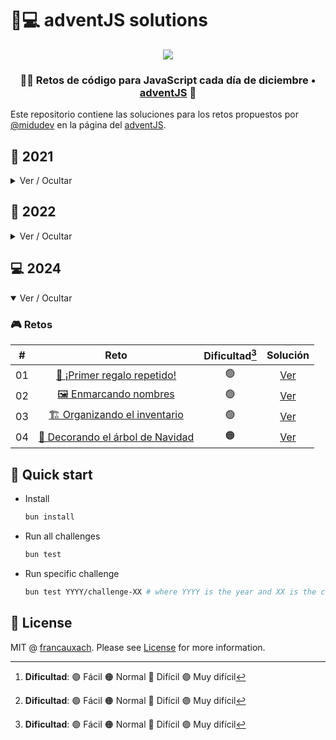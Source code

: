 # 🎅💻️ adventJS solutions

<p align="center"> 
  <img src=https://i.imgur.com/mOUN7uE.png/>
</p>

<h3 align="center">🧑‍🚀 Retos de código para JavaScript cada día de diciembre • <a href="https://adventjs.dev">adventJS</a> 🚀</h3>

Este repositorio contiene las soluciones para los retos propuestos por [@midudev](https://midu.dev/) en la página del [adventJS](https://adventjs.dev/).

## 🦠 2021

<details hide>

<summary>Ver / Ocultar</summary>

### 🎮️ Retos

|   #   |                                          Reto                                          | Dificultad[^1] |               Solución               |
| :---: | :------------------------------------------------------------------------------------: | :------------: | :----------------------------------: |
|  01   |                    [Contando ovejas para dormir](2021/challenge-01)                    |       🟢        | [Ver](2021/challenge-01/solution.js) |
|  02   |               [¡Ayuda al elfo a listar los regalos!](2021/challenge-02)                |       🟢        | [Ver](2021/challenge-02/solution.js) |
|  03   |               [El Grinch quiere fastidiar la Navidad](2021/challenge-03)               |       🟠        | [Ver](2021/challenge-03/solution.js) |
|  04   |               [¡Es hora de poner la navidad en casa!](2021/challenge-04)               |       🟠        | [Ver](2021/challenge-04/solution.js) |
|  05   |                [Contando los días para los regalos](2021/challenge-05)                 |       🟢        | [Ver](2021/challenge-05/solution.js) |
|  06   |                  [Rematando los exámenes finales](2021/challenge-06)                   |       🟠        | [Ver](2021/challenge-06/solution.js) |
|  07   |                     [Buscando en el almacén...](2021/challenge-07)                     |       🟠        | [Ver](2021/challenge-07/solution.js) |
|  08   |                  [La locura de las criptomonedas](2021/challenge-08)                   |       🟠        | [Ver](2021/challenge-08/solution.js) |
|  09   |                  [Agrupando cosas automáticamente](2021/challenge-09)                  |       🔴        | [Ver](2021/challenge-09/solution.js) |
|  10   |                       [La máquina del cambio](2021/challenge-10)                       |       🔴        | [Ver](2021/challenge-10/solution.js) |
|  11   |           [¿Vale la pena la tarjeta fidelidad del cine?](2021/challenge-11)            |       🟠        | [Ver](2021/challenge-11/solution.js) |
|  12   |              [La ruta perfecta para dejar los regalos](2021/challenge-12)              |       🔴        | [Ver](2021/challenge-12/solution.js) |
|  13   |                  [Envuelve regalos con asteriscos](2021/challenge-13)                  |       🟢        | [Ver](2021/challenge-13/solution.js) |
|  14   |                     [En busca del reno perdido](2021/challenge-14)                     |       🟠        | [Ver](2021/challenge-14/solution.js) |
|  15   |                         [El salto perfecto](2021/challenge-15)                         |       🟠        | [Ver](2021/challenge-15/solution.js) |
|  16   |                    [Descifrando los números...](2021/challenge-16)                     |       🟢        | [Ver](2021/challenge-16/solution.js) |
|  17   |            [La locura de enviar paquetes en esta época](2021/challenge-17)             |       🔴        | [Ver](2021/challenge-17/solution.js) |
|  18   |                [El sistema operativo de Santa Claus](2021/challenge-18)                |       🟢        | [Ver](2021/challenge-18/solution.js) |
|  19   |                [¿Qué deberíamos aprender en Platzi?](2021/challenge-19)                |       🟠        | [Ver](2021/challenge-19/solution.js) |
|  20   |                  [¿Una carta de pangramas? ¡QUÉ!](2021/challenge-20)                   |       🟢        | [Ver](2021/challenge-20/solution.js) |
|  21   |                      [La ruta con los regalos](2021/challenge-21)                      |       🔴        | [Ver](2021/challenge-21/solution.js) |
|  22   |                [¿Cuántos adornos necesita el árbol?](2021/challenge-22)                |       🟠        | [Ver](2021/challenge-22/solution.js) |
|  23   | [¿Puedes reconfigurar las fábricas para no parar de crear regalos?](2021/challenge-23) |       🟣        | [Ver](2021/challenge-23/solution.js) |
|  24   |                   [Comparando árboles de Navidad](2021/challenge-24)                   |       🟠        | [Ver](2021/challenge-24/solution.js) |
|  25   |            [El último juego y hasta el año que viene 👋](2021/challenge-25)             |       🟠        | [Ver](2021/challenge-25/solution.js) |

</details>

## 🤖 2022

<details close>

<summary>Ver / Ocultar</summary>

### 🎮️ Retos

|   #   |                                  Reto                                  | Dificultad[^1] |               Solución               |
| :---: | :--------------------------------------------------------------------: | :------------: | :----------------------------------: |
|  01   |    [¡Automatizando envolver regalos de navidad!](2022/challenge-01)    |       🟢        | [Ver](2022/challenge-01/solution.js) |
|  02   |          [Nadie quiere hacer horas extra](2022/challenge-02)           |       🟢        | [Ver](2022/challenge-02/solution.js) |
|  03   | [¿Cuántas cajas de regalos puede llevar Papá Noel?](2022/challenge-03) |       🟢        | [Ver](2022/challenge-03/solution.js) |
|  04   |      [Una caja dentro de otra caja y otra...](2022/challenge-04)       |       🟠        | [Ver](2022/challenge-04/solution.js) |
|  05   |            [Optimizando viajes de Santa](2022/challenge-05)            |       🔴        | [Ver](2022/challenge-05/solution.js) |
|  06   |             [Creando adornos navideños](2022/challenge-06)             |       🟠        | [Ver](2022/challenge-06/solution.js) |
|  07   |          [Haciendo inventario de regalos](2022/challenge-07)           |       🟢        | [Ver](2022/challenge-07/solution.js) |
|  08   |             [¡Necesitamos un mecánico!](2022/challenge-08)             |       🟠        | [Ver](2022/challenge-08/solution.js) |
|  09   |            [Las locas luces de Navidad](2022/challenge-09)             |       🟢        | [Ver](2022/challenge-09/solution.js) |
|  10   |         [El salto del trineo de Papá Noel](2022/challenge-10)          |       🟠        | [Ver](2022/challenge-10/solution.js) |
|  11   |             [Papá Noel es Scrum Master](2022/challenge-11)             |       🔴        | [Ver](2022/challenge-11/solution.js) |
|  12   |            [Trineos eléctricos, ¡guau!](2022/challenge-12)             |       🟠        | [Ver](2022/challenge-12/solution.js) |
|  13   |        [Backup de los archivos de Papá Noel](2022/challenge-13)        |       🟢        | [Ver](2022/challenge-13/solution.js) |
|  14   |                  [El mejor camino](2022/challenge-14)                  |       🟢        | [Ver](2022/challenge-14/solution.js) |
|  15   |           [Decorando el árbol de Navidad](2022/challenge-15)           |       🟠        | [Ver](2025/challenge-15/solution.js) |
|  16   |        [Arreglando las cartas de Papá Noel](2022/challenge-16)         |       🔴        | [Ver](2022/challenge-16/solution.js) |
|  17   |           [Llevando los regalos en sacos](2022/challenge-17)           |       🟠        | [Ver](2022/challenge-17/solution.js) |
|  18   |             [¡Nos quedamos sin tinta!](2022/challenge-18)              |       🟢        | [Ver](2022/challenge-18/solution.js) |
|  19   |               [Ordenando los regalos](2022/challenge-19)               |       🟢        | [Ver](2022/challenge-19/solution.js) |
|  20   |               [Más viajes retadores](2022/challenge-20)                |       🔴        | [Ver](2022/challenge-20/solution.js) |
|  21   |            [Creando la tabla de regalos](2022/challenge-21)            |       🟠        | [Ver](2022/challenge-21/solution.js) |
|  22   |            [La iluminación en sintonía](2022/challenge-22)             |       🟢        | [Ver](2022/challenge-22/solution.js) |
|  23   |              [Compilador de Papá Noel](2022/challenge-23)              |       🔴        | [Ver](2022/challenge-23/solution.js) |
|  24   |           [El último reto es un laberito](2022/challenge-24)           |       🔴        | [Ver](2022/challenge-24/solution.js) |

</details>

## 💻 2024

<details open>

<summary>Ver / Ocultar</summary>

### 🎮️ Retos

|   #   |                         Reto                         | Dificultad[^1] |               Solución               |
| :---: | :--------------------------------------------------: | :------------: | :----------------------------------: |
|  01   |   [🎁 ¡Primer regalo repetido!](2024/challenge-01)    |       🟢        | [Ver](2024/challenge-01/solution.js) |
|  02   |      [🖼️ Enmarcando nombres](2024/challenge-02)      |       🟢        | [Ver](2024/challenge-02/solution.js) |
|  03   |  [🏗️ Organizando el inventario](2024/challenge-03)   |       🟢        | [Ver](2024/challenge-03/solution.js) |
|  04   | [🎄 Decorando el árbol de Navidad](2024/challenge-04) |       🟠        | [Ver](2024/challenge-04/solution.js) |

[^1]: **Dificultad**: 🟢 Fácil 🟠 Normal 🔴 Difícil 🟣 Muy difícil

</details>

## 🚀 Quick start

- Install

  ```bash
  bun install
  ```

- Run all challenges

  ```bash
  bun test
  ```

- Run specific challenge

  ```bash
  bun test YYYY/challenge-XX # where YYYY is the year and XX is the challenge number
  ```

## 🚩 License

MIT @ [francauxach](https://francauxach.github.io). Please see [License](LICENSE) for more information.
